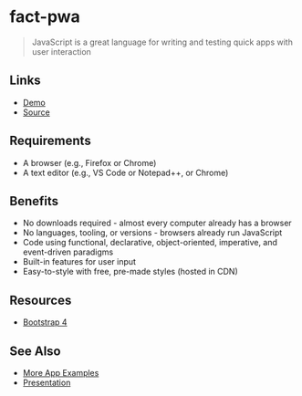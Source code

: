 # fact-pwa

> JavaScript is a great language for writing and testing quick apps with user interaction

## Links

- [Demo](https://profcase.github.io/js-colors/)
- [Source](https://github.com/profcase/js-colors)

## Requirements

- A browser (e.g., Firefox or Chrome)
- A text editor (e.g., VS Code or Notepad++, or Chrome)

## Benefits

- No downloads required - almost every computer already has a browser
- No languages, tooling, or versions - browsers already run JavaScript
- Code using functional, declarative, object-oriented, imperative, and event-driven paradigms
- Built-in features for user input
- Easy-to-style with free, pre-made styles (hosted in CDN)

## Resources

- [Bootstrap 4](https://getbootstrap.com/docs/4.3/getting-started/introduction/)

## See Also

- [More App Examples](https://profcase.github.io/web-apps-list/)
- [Presentation](https://docs.google.com/presentation/d/1vConFmep6NLjPOB1LTRNbYkq6OfHM52qannHcV1gSeA/edit?usp=sharing)
